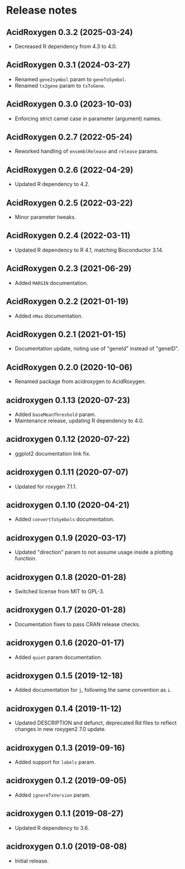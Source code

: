 # Release notes

## AcidRoxygen 0.3.2 (2025-03-24)

- Decreased R dependency from 4.3 to 4.0.

## AcidRoxygen 0.3.1 (2024-03-27)

- Renamed `gene2symbol` param to `geneToSymbol`.
- Renamed `tx2gene` param to `txToGene`.

## AcidRoxygen 0.3.0 (2023-10-03)

- Enforcing strict camel case in parameter (argument) names.

## AcidRoxygen 0.2.7 (2022-05-24)

- Reworked handling of `ensemblRelease` and `release` params.

## AcidRoxygen 0.2.6 (2022-04-29)

- Updated R dependency to 4.2.

## AcidRoxygen 0.2.5 (2022-03-22)

- Minor parameter tweaks.

## AcidRoxygen 0.2.4 (2022-03-11)

- Updated R dependency to R 4.1, matching Bioconductor 3.14.

## AcidRoxygen 0.2.3 (2021-06-29)

- Added `MARGIN` documentation.

## AcidRoxygen 0.2.2 (2021-01-19)

- Added `nMax` documentation.

## AcidRoxygen 0.2.1 (2021-01-15)

- Documentation update, noting use of "geneId" instead of "geneID".

## AcidRoxygen 0.2.0 (2020-10-06)

- Renamed package from acidroxygen to AcidRoxygen.

## acidroxygen 0.1.13 (2020-07-23)

- Added `baseMeanThreshold` param.
- Maintenance release, updating R dependency to 4.0.

## acidroxygen 0.1.12 (2020-07-22)

- ggplot2 documentation link fix.

## acidroxygen 0.1.11 (2020-07-07)

- Updated for roxygen 7.1.1.

## acidroxygen 0.1.10 (2020-04-21)

- Added `convertToSymbols` documentation.

## acidroxygen 0.1.9 (2020-03-17)

- Updated "direction" param to not assume usage inside a plotting function.

## acidroxygen 0.1.8 (2020-01-28)

- Switched license from MIT to GPL-3.

## acidroxygen 0.1.7 (2020-01-28)

- Documentation fixes to pass CRAN release checks.

## acidroxygen 0.1.6 (2020-01-17)

- Added `quiet` param documentation.

## acidroxygen 0.1.5 (2019-12-18)

- Added documentation for `j`, following the same convention as `i`.

## acidroxygen 0.1.4 (2019-11-12)

- Updated DESCRIPTION and defunct, deprecated Rd files to reflect changes in
  new roxygen2 7.0 update.

## acidroxygen 0.1.3 (2019-09-16)

- Added support for `labels` param.

## acidroxygen 0.1.2 (2019-09-05)

- Added `ignoreTxVersion` param.

## acidroxygen 0.1.1 (2019-08-27)

- Updated R dependency to 3.6.

## acidroxygen 0.1.0 (2019-08-08)

- Initial release.
